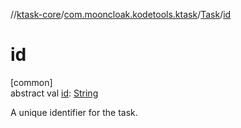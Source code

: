 //[ktask-core](../../../index.md)/[com.mooncloak.kodetools.ktask](../index.md)/[Task](index.md)/[id](id.md)

# id

[common]\
abstract val [id](id.md): [String](https://kotlinlang.org/api/core/kotlin-stdlib/kotlin/-string/index.html)

A unique identifier for the task.
